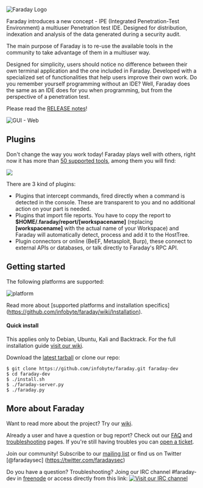 ![Faraday Logo](https://raw.github.com/wiki/infobyte/faraday/images/Faraday-Logo.png)

Faraday introduces a new concept - IPE (Integrated Penetration-Test Environment) a multiuser Penetration test IDE. Designed for distribution, indexation and analysis of the data generated during a security audit.

The main purpose of Faraday is to re-use the available tools in the community to take advantage of them in a multiuser way.

Designed for simplicity, users should notice no difference between their own terminal application and the one included in Faraday. Developed with a specialized set of functionalities that help users improve their own work. Do you remember yourself programming without an IDE? Well, Faraday does the same as an IDE does for you when programming, but from the perspective of a penetration test.

Please read the [RELEASE notes](https://github.com/infobyte/faraday/blob/master/RELEASE.md)!

![GUI - Web](https://raw.github.com/wiki/infobyte/faraday/images/GUI_Dashboard_new.png)

Plugins
---
Don't change the way you work today! Faraday plays well with others, right now it has more than [50 supported tools](https://github.com/infobyte/faraday/wiki/Plugin-List), among them you will find: 

![](https://raw.github.com/wiki/infobyte/faraday/images/plugins/Plugins.png)

There are 3 kind of plugins:
 * Plugins that intercept commands, fired directly when a command is detected in the console. These are transparent to you and no additional action on your part is needed.
 * Plugins that import file reports. You have to copy the report to **$HOME/.faraday/report/[workspacename]** (replacing **[workspacename]** with the actual name of your Workspace) and Faraday will automatically detect, process and add it to the HostTree.
 * Plugin connectors or online (BeEF, Metasploit, Burp), these connect to external APIs or databases, or talk directly to Faraday's RPC API.

Getting started
---
The following platforms are supported:

![platform](https://raw.github.com/wiki/infobyte/faraday/images/platform/supported.png) 

Read more about [supported platforms and installation specifics] (https://github.com/infobyte/faraday/wiki/Installation).

#### Quick install

This applies only to Debian, Ubuntu, Kali and Backtrack. For the full installation guide [visit our wiki](https://github.com/infobyte/faraday/wiki/First-steps).

Download the [latest tarball](https://github.com/infobyte/faraday/tarball/master) or clone our repo:

```
$ git clone https://github.com/infobyte/faraday.git faraday-dev
$ cd faraday-dev
$ ./install.sh
$ ./faraday-server.py
$ ./faraday.py
```

More about Faraday
---
Want to read more about the project? Try our [wiki](https://github.com/infobyte/faraday/wiki).

Already a user and have a question or bug report? Check out our [FAQ](https://github.com/infobyte/faraday/wiki/FAQ) and [troubleshooting](https://github.com/infobyte/faraday/wiki/troubleshooting) pages. If you're still having troubles you can [open a ticket](https://github.com/infobyte/faraday/issues/new).

Join our community! Subscribe to our [mailing list](https://groups.google.com/forum/#!forum/faradaysec) or find us on Twitter [@faradaysec] (https://twitter.com/faradaysec) 

Do you have a question? Troubleshooting? Joing our IRC channel #faraday-dev in [freenode](ircs://irc.freenode.net/faraday-dev) or access directly from this link: [![Visit our IRC channel](https://kiwiirc.com/buttons/irc.freenode.org/faraday-dev.png)](https://kiwiirc.com/client/irc.freenode.org/?nick=faraday_gi|?#faraday-dev)

